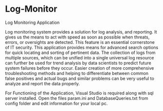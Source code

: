 # Log-Monitor
Log Monitoring Application

Log monitoring system provides a solution for log analysis, and reporting. It gives us the means to act with speed as soon as possible when threats, errors, or oversights are detected. This feature is an essential cornerstone of IT security. This application provides means for advanced search options for quick locating and sorting of pertinent data. The collection of logs from multiple sources, which can be unified into a single universal log resource can further be used for trend analysis by data scientists to predict future system failures before they occur. Easier creation of more comprehensive troubleshooting methods and helping to differentiate between common false positives and actual bugs and similar problems can be very useful to analyze and report the data properly.

For Functioning of the Application, Visual Studio is required along with sql server installed.
Open the files param.ini and DatabaseQueries.txt from config folder and edit information for your local pc.
